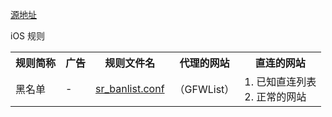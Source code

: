 <a href="https://nthack.github.io/Shadowrocket-ADBlock-Rules-Easy/sr_banlist.conf" target="_blank">源地址</a>

iOS 规则

<table>
<tr>
        <th>规则简称</th><th>广告</th><th>规则文件名</th><th>代理的网站</th><th>直连的网站</th>
    </tr>
    <tr>
        <td rowspan="2">黑名单</td><td>-</td><td><a href="https://zhuymcom.github.io/Shadowrocket-ADBlock-Rules-Easy/sr_banlist.conf" target="_blank">sr_banlist.conf</a></td><td rowspan="2">（GFWList）</td><td rowspan="2">1. 已知直连列表<br>2. 正常的网站</td>
    </tr>
</table>

